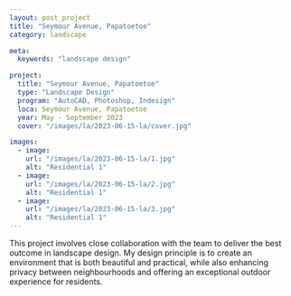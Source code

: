 ```yaml
---
layout: post_project
title: "Seymour Avenue, Papatoetoe"
category: landscape

meta:
  keywords: "landscape design"

project:
  title: "Seymour Avenue, Papatoetoe"
  type: "Landscape Design"
  program: "AutoCAD, Photoshop, Indesign"
  loca: Seymour Avenue, Papatoetoe
  year: May - September 2023
  cover: "/images/la/2023-06-15-la/cover.jpg"

images:
  - image:
    url: "/images/la/2023-06-15-la/1.jpg"
    alt: "Residential 1"
  - image:
    url: "/images/la/2023-06-15-la/2.jpg"
    alt: "Residential 1"
  - image:
    url: "/images/la/2023-06-15-la/3.jpg"
    alt: "Residential 1"
---
```

<p>This project involves close collaboration with the team to deliver the best outcome in landscape design. My design principle is to create an environment that is both beautiful and practical, while also enhancing privacy between neighbourhoods and offering an exceptional outdoor experience for residents.</p>